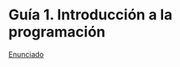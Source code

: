 # Guía 1. Introducción a la programación

[Enunciado](https://docs.google.com/document/d/1qsyRccP56EQFwgCq5iTWcMj2Q67-Gc-N/preview)
